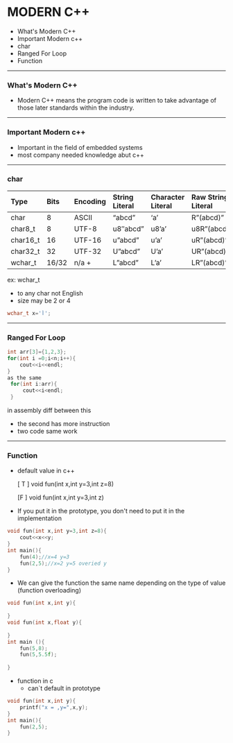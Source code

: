 # MODERN C++
- What's Modern C++
- Important Modern c++
- char
- Ranged For Loop
- Function


------
### What's Modern C++
-  Modern C++ means the program code is written to take advantage of those later standards within the industry.


------

### Important Modern c++

- Important in the field of embedded systems
- most company needed knowledge abut c++

-------

### char


| Type     | Bits  | Encoding | String Literal | Character Literal | Raw String Literal | String Type | Stream Output |
| :------- | :---- | :------- | :------------- | :---------------- | :----------------- | :---------- | :------------ |
| char     | 8     | ASCII    | “abcd”         | ‘a’               | R”(abcd)”          | string      | cout          |
| char8_t  | 8     | UTF-8    | u8″abcd”       | u8’a’             | u8R”(abcd)”        | u8string    | cout *        |
| char16_t | 16    | UTF-16   | u”abcd”        | u’a’              | uR”(abcd)”         | u16string   | n/a           |
| char32_t | 32    | UTF-32   | U”abcd”        | U’a’              | UR”(abcd)”         | u32string   | n/a           |
| wchar_t  | 16/32 | n/a +    | L”abcd”        | L’a’              | LR”(abcd)”         | wstring     | wcout         |

ex: wchar_t

- to any char not English
- size may be 2 or 4
```c++
wchar_t x='أ';
```


-------------------------------

### Ranged For Loop

```c++
int arr[3]={1,2,3};
for(int i =0;i<n;i++){
    cout<<i<<endl;
}
as the same
 for(int i:arr){
     cout<<i<endl;
 }
```

in assembly diff between this

- the second has more instruction
- two code same work

----

### Function

- default value in c++ 

  [ T ] void fun(int x,int y=3,int z=8)

  [F ] void fun(int x,int y=3,int z)

- If you put it in the prototype, you don't need to put it in the implementation

```c++
void fun(int x,int y=3,int z=8){
    cout<<x<<y;
}
int main(){
    fun(4);//x=4 y=3
    fun(2,5);//x=2 y=5 overied y
}
```

- We can give the function the same name depending on the type of value (function overloading)

```c++
void fun(int x,int y){
    
} 
void fun(int x,float y){
    
}
int main (){
    fun(5,8);
    fun(5,5.5f);
    
}
```



- function in c 
  - can`t default in prototype 

```c
void fun(int x,int y){
    printf("x = ,y=",x,y);
}
int main(){
    fun(2,5);
}
```

